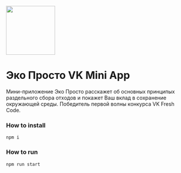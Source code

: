 [<img width="134" src="https://vk.com/images/apps/mini_apps/vk_mini_apps_logo.svg">](https://vk.com/services)

# Эко Просто VK Mini App
Мини-приложение Эко Просто расскажет об основных принципых раздельного сбора отходов и покажет Ваш вклад в сохранение окружающей среды. Победитель первой волны конкурса VK Fresh Code.

### How to install
`npm i`

### How to run
`npm run start`
